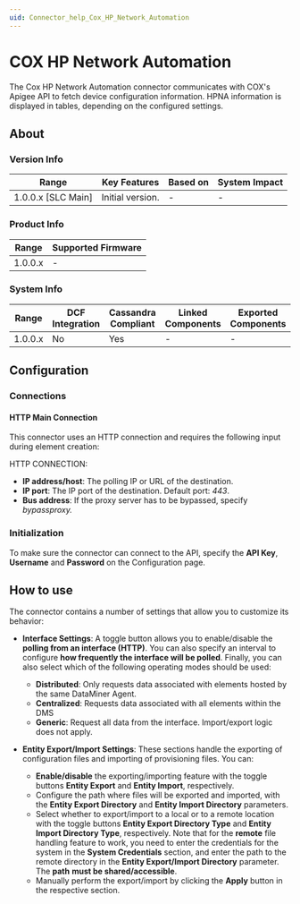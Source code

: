 ```yaml
---
uid: Connector_help_Cox_HP_Network_Automation
---
```


# COX HP Network Automation

The Cox HP Network Automation connector communicates with COX's Apigee API to fetch device configuration information. HPNA information is displayed in tables, depending on the configured settings.

## About

### Version Info

| Range                | Key Features     | Based on     | System Impact     |
|----------------------|------------------|--------------|-------------------|
| 1.0.0.x [SLC Main]   | Initial version. | -            | -                 |

### Product Info

| Range     | Supported Firmware     |
|-----------|------------------------|
| 1.0.0.x   | -                      |

### System Info

| Range     | DCF Integration     | Cassandra Compliant     | Linked Components     | Exported Components     |
|-----------|---------------------|-------------------------|-----------------------|-------------------------|
| 1.0.0.x   | No                  | Yes                     | -                     | -                       |

## Configuration

### Connections

#### HTTP Main Connection

This connector uses an HTTP connection and requires the following input during element creation:

HTTP CONNECTION:

- **IP address/host**: The polling IP or URL of the destination.
- **IP port**: The IP port of the destination. Default port: *443*.
- **Bus address**: If the proxy server has to be bypassed, specify *bypassproxy.*

### Initialization

To make sure the connector can connect to the API, specify the **API Key**, **Username** and **Password** on the Configuration page.

## How to use

The connector contains a number of settings that allow you to customize its behavior:

- **Interface Settings**: A toggle button allows you to enable/disable the **polling from an interface (HTTP)**. You can also specify an interval to configure **how frequently the interface will be polled**. Finally, you can also select which of the following operating modes should be used:

  - **Distributed**: Only requests data associated with elements hosted by the same DataMiner Agent.
  - **Centralized**: Requests data associated with all elements within the DMS
  - **Generic**: Request all data from the interface. Import/export logic does not apply.

- **Entity Export/Import Settings**: These sections handle the exporting of configuration files and importing of provisioning files.
  You can:

  - **Enable/disable** the exporting/importing feature with the toggle buttons **Entity Export** and **Entity Import**, respectively.
  - Configure the path where files will be exported and imported, with the **Entity Export Directory** and **Entity Import Directory** parameters.
  - Select whether to export/import to a local or to a remote location with the toggle buttons **Entity Export Directory Type** and **Entity Import Directory Type**, respectively.
    Note that for the **remote** file handling feature to work, you need to enter the credentials for the system in the **System Credentials** section, and enter the path to the remote directory in the **Entity Export/Import Directory** parameter. The **path** **must be shared/accessible**.
  - Manually perform the export/import by clicking the **Apply** button in the respective section.
